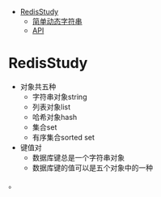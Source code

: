 
- [RedisStudy](#redisstudy)
    - [简单动态字符串](#简单动态字符串)
    - [API](#api)

# RedisStudy

- 对象共五种
  - 字符串对象string
  - 列表对象list
  - 哈希对象hash
  - 集合set
  - 有序集合sorted set
- 键值对
  - 数据库键总是一个字符串对象
  - 数据库键的值可以是五个对象中的一种


。


